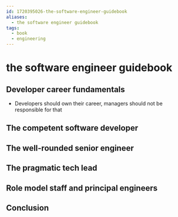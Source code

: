 ```yaml
---
id: 1720395026-the-software-engineer-guidebook
aliases:
  - the software engineer guidebook
tags:
  - book
  - engineering
---
```


# the software engineer guidebook

## Developer career fundamentals

- Developers should own their career, managers should not be responsible for that

## The competent software developer
## The well-rounded senior engineer
## The pragmatic tech lead
## Role model staff and principal engineers
## Conclusion
